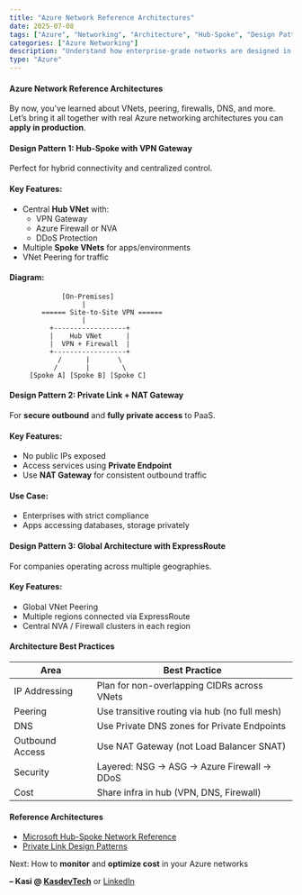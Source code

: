 ```yaml
---
title: "Azure Network Reference Architectures"
date: 2025-07-08
tags: ["Azure", "Networking", "Architecture", "Hub-Spoke", "Design Patterns"]
categories: ["Azure Networking"]
description: "Understand how enterprise-grade networks are designed in Azure using hub-spoke, firewall, VPN/ExpressRoute, private link, and more."
type: "Azure"
---
```


#### Azure Network Reference Architectures

By now, you've learned about VNets, peering, firewalls, DNS, and more.  
Let’s bring it all together with real Azure networking architectures you can **apply in production**.


#### Design Pattern 1: Hub-Spoke with VPN Gateway

Perfect for hybrid connectivity and centralized control.

#### Key Features:
- Central **Hub VNet** with:
  - VPN Gateway
  - Azure Firewall or NVA
  - DDoS Protection
- Multiple **Spoke VNets** for apps/environments
- VNet Peering for traffic

#### Diagram:

```
             [On-Premises]
                  |
        ====== Site-to-Site VPN ======
                  |
          +------------------+
          |    Hub VNet      |
          |  VPN + Firewall  |
          +------------------+
            /      |       \
           /       |        \
     [Spoke A] [Spoke B] [Spoke C]
```

#### Design Pattern 2: Private Link + NAT Gateway

For **secure outbound** and **fully private access** to PaaS.

#### Key Features:
- No public IPs exposed
- Access services using **Private Endpoint**
- Use **NAT Gateway** for consistent outbound traffic

#### Use Case:
- Enterprises with strict compliance
- Apps accessing databases, storage privately



#### Design Pattern 3: Global Architecture with ExpressRoute

For companies operating across multiple geographies.

#### Key Features:
- Global VNet Peering
- Multiple regions connected via ExpressRoute
- Central NVA / Firewall clusters in each region



#### Architecture Best Practices

| Area               | Best Practice                                       |
|--------------------|------------------------------------------------------|
| IP Addressing      | Plan for non-overlapping CIDRs across VNets         |
| Peering            | Use transitive routing via hub (no full mesh)       |
| DNS                | Use Private DNS zones for Private Endpoints         |
| Outbound Access    | Use NAT Gateway (not Load Balancer SNAT)            |
| Security           | Layered: NSG → ASG → Azure Firewall → DDoS          |
| Cost               | Share infra in hub (VPN, DNS, Firewall)             |


#### Reference Architectures

- [Microsoft Hub-Spoke Network Reference](https://learn.microsoft.com/en-us/azure/architecture/reference-architectures/hybrid-networking/hub-spoke)
- [Private Link Design Patterns](https://learn.microsoft.com/en-us/azure/architecture/example-scenario/private-link/private-link-overview)

Next: How to **monitor** and **optimize cost** in your Azure networks 

**– Kasi @ [KasdevTech](https://kasdevtech.com)** or [LinkedIn](https://www.linkedin.com/in/kasi-suresh-992675177/)
